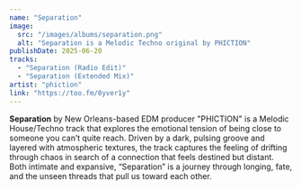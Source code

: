 ```yaml
---
name: "Separation"
image:
  src: "/images/albums/separation.png"
  alt: "Separation is a Melodic Techno original by PHICTION"
publishDate: 2025-06-20
tracks:
  - "Separation (Radio Edit)"
  - "Separation (Extended Mix)"
artist: "phiction"
link: "https://too.fm/0yver1y"
---
```


**Separation** by New Orleans-based EDM producer "PHICTION" is a Melodic House/Techno track that explores the emotional tension of being close to someone you can’t quite reach. Driven by a dark, pulsing groove and layered with atmospheric textures, the track captures the feeling of drifting through chaos in search of a connection that feels destined but distant. Both intimate and expansive, “Separation” is a journey through longing, fate, and the unseen threads that pull us toward each other.